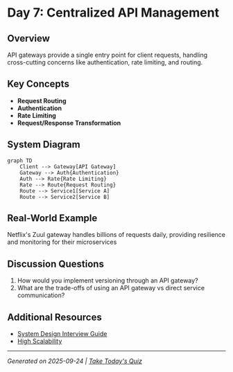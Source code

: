 # Day 7: Centralized API Management

## Overview
API gateways provide a single entry point for client requests, handling cross-cutting concerns like authentication, rate limiting, and routing.

## Key Concepts
- **Request Routing**
- **Authentication**
- **Rate Limiting**
- **Request/Response Transformation**

## System Diagram
```mermaid
graph TD
    Client --> Gateway[API Gateway]
    Gateway --> Auth{Authentication}
    Auth --> Rate{Rate Limiting}
    Rate --> Route{Request Routing}
    Route --> Service1[Service A]
    Route --> Service2[Service B]
```

## Real-World Example
Netflix's Zuul gateway handles billions of requests daily, providing resilience and monitoring for their microservices

## Discussion Questions
1. How would you implement versioning through an API gateway?
2. What are the trade-offs of using an API gateway vs direct service communication?

## Additional Resources
- [System Design Interview Guide](https://github.com/donnemartin/system-design-primer)
- [High Scalability](http://highscalability.com/)

---
*Generated on 2025-09-24 | [Take Today's Quiz](../docs/quiz-2025-09-24.html)*
